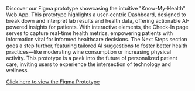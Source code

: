 Discover our Figma prototype showcasing the intuitive "Know-My-Health" Web App. This prototype highlights a user-centric Dashboard, designed to break down and interpret lab results and health data, offering actionable AI-powered insights for patients. With interactive elements, the Check-In page serves to capture real-time health metrics, empowering patients with information vital for informed healthcare decisions. The Next Steps section goes a step further, featuring tailored AI suggestions to foster better health practices—like moderating wine consumption or increasing physical activity. This prototype is a peek into the future of personalized patient care, inviting users to experience the intersection of technology and wellness.

[Click here to view the Figma Prototype](https://www.figma.com/proto/2SszKrJOydYqvT671h1j4s/Know-My-Health?node-id=102-224&starting-point-node-id=102%3A224)
